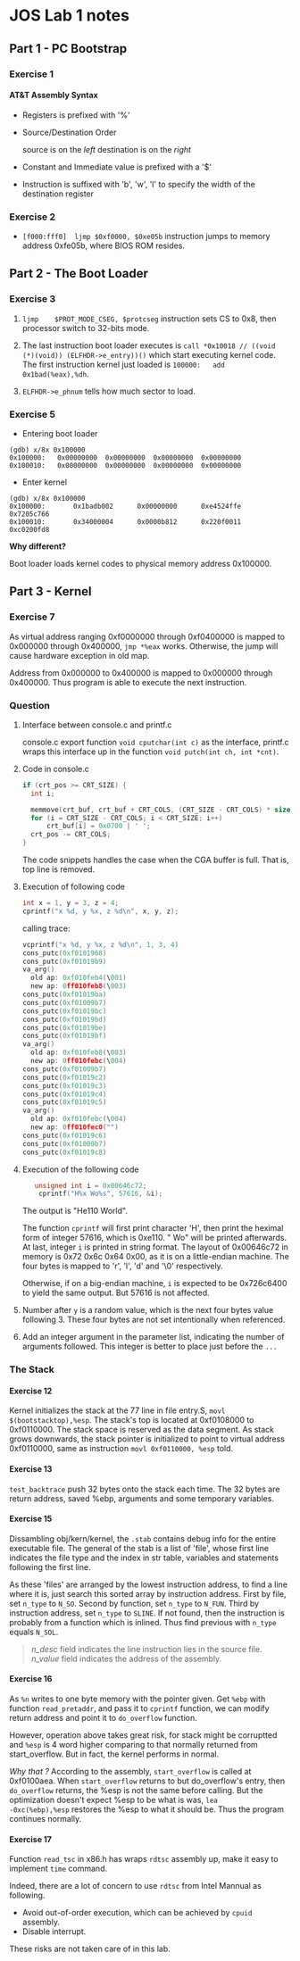 # JOS Lab 1 notes

## Part 1 - PC Bootstrap

### Exercise 1

#### AT&T Assembly Syntax

- Registers is prefixed with '%'

- Source/Destination Order

  source is on the *left*
  destination is on the *right*

- Constant and Immediate value is prefixed with a '$'

- Instruction is suffixed with 'b', 'w', 'l' to specify the width of the destination register

### Exercise 2

* `[f000:fff0]  ljmp $0xf0000, $0xe05b` instruction jumps to memory address 0xfe05b, where BIOS ROM resides.

## Part 2 - The Boot Loader

### Exercise 3

1. `ljmp    $PROT_MODE_CSEG, $protcseg` instruction sets CS to 0x8, then processor switch to 32-bits mode.

2. The last instruction boot loader executes is `call *0x10018 // ((void (*)(void)) (ELFHDR->e_entry))()` which start executing kernel code. The first instruction kernel just loaded is `100000:   add    0x1bad(%eax),%dh`.

3. `ELFHDR->e_phnum` tells how much sector to load.

### Exercise 5

* Entering boot loader

```gdb
(gdb) x/8x 0x100000
0x100000:   0x00000000  0x00000000  0x00000000  0x00000000
0x100010:   0x00000000  0x00000000  0x00000000  0x00000000
```

* Enter kernel

```gdb
(gdb) x/8x 0x100000
0x100000:       0x1badb002      0x00000000      0xe4524ffe      0x7205c766
0x100010:       0x34000004      0x0000b812      0x220f0011      0xc0200fd8
```

__Why different?__

Boot loader loads kernel codes to physical memory address 0x100000.

## Part 3 - Kernel

### Exercise 7

As virtual address ranging 0xf0000000 through 0xf0400000 is mapped to 0x000000 through 0x400000, `jmp *%eax` works. Otherwise, the jump will cause hardware exception in old map. 

Address from 0x000000 to 0x400000 is mapped to 0x000000 through 0x400000. Thus program is able to execute the next instruction.

### Question

1. Interface between console.c and printf.c

    console.c export function `void cputchar(int c)` as the interface, printf.c wraps this interface up in the function `void putch(int ch, int *cnt)`.

2.  Code in console.c

      ```C
      if (crt_pos >= CRT_SIZE) {
      	int i;

      	memmove(crt_buf, crt_buf + CRT_COLS, (CRT_SIZE - CRT_COLS) * sizeof(uint16_t));
      	for (i = CRT_SIZE - CRT_COLS; i < CRT_SIZE; i++)
      		crt_buf[i] = 0x0700 | ' ';
      	crt_pos -= CRT_COLS;
      }
      ```

    The code snippets handles the case when the CGA buffer is full. That is, top line is removed.

3. Execution of following code

      ```C
      int x = 1, y = 3, z = 4;
      cprintf("x %d, y %x, z %d\n", x, y, z);
      ```

    calling trace:

      ```C
      vcprintf("x %d, y %x, z %d\n", 1, 3, 4)
      cons_putc(0xf0101968)
      cons_putc(0xf01019b9)
      va_arg()
        old ap: 0xf010feb4(\001)
        new ap: 0ff010feb8(\003)
      cons_putc(0xf01019ba)
      cons_putc(0xf01009b7)
      cons_putc(0xf01019bc)
      cons_putc(0xf01019bd)
      cons_putc(0xf01019be)
      cons_putc(0xf01019bf)
      va_arg()
        old ap: 0xf010feb8(\003)
        new ap: 0ff010febc(\004)
      cons_putc(0xf01009b7)
      cons_putc(0xf01019c2)
      cons_putc(0xf01019c3)
      cons_putc(0xf01019c4)
      cons_putc(0xf01019c5)
      va_arg()
        old ap: 0xf010febc(\004)
        new ap: 0ff010fec0("")
      cons_putc(0xf01019c6)
      cons_putc(0xf01009b7)
      cons_putc(0xf01019c8)
      ```

4. Execution of the following code
   
     ```C
        unsigned int i = 0x00646c72;
         cprintf("H%x Wo%s", 57616, &i);
     ```

    The output is "He110 World".

    The function `cprintf` will first print character 'H', then print the heximal form of integer 57616, which is 0xe110. " Wo" will be printed afterwards. At last, integer `i` is printed in string format. The layout of 0x00646c72 in memory is 0x72 0x6c 0x64 0x00, as it is on a little-endian machine. The four bytes is mapped to 'r', 'l', 'd' and '\0' respectively. 

    Otherwise, if on a big-endian machine, `i` is expected to be 0x726c6400 to yield the same output. But 57616 is not affected.

5. Number after `y` is a random value, which is the next four bytes value following 3. These four bytes are not set intentionally when referenced.

6. Add an integer argument in the parameter list, indicating the number of arguments followed. This integer is better to place just before the `...`

### The Stack

#### Exercise 12

Kernel initializes the stack at the 77 line in file entry.S, `movl	$(bootstacktop),%esp`. The stack's top is located at 0xf0108000 to 0xf0110000. The stack space is reserved as the data segment. As stack grows downwards, the stack pointer is initialized to point to virtual address 0xf0110000, same as instruction `movl 0xf0110000, %esp` told.

#### Exercise 13

`test_backtrace` push 32 bytes onto the stack each time. The 32 bytes are return address, saved %ebp, arguments and some temporary variables.

#### Exercise 15

Dissambling obj/kern/kernel, the `.stab` contains debug info for the entire executable file. 
The general of the stab is a list of 'file', whose first line indicates the file type and the index in str table, variables and statements following the first line.

As these 'files' are arranged by the lowest instruction address, to find a line where it is, just search this sorted array by instruction address. First by file, set `n_type` to `N_SO`. Second by function, set `n_type` to `N_FUN`. Third by instruction address, set `n_type` to `SLINE`. If not found, then the instruction is probably from a function which is inlined. Thus find previous  with `n_type` equals `N_SOL`.

  >*n_desc* field indicates the line instruction lies in the source file.  
  >*n_value* field indicates the address of the assembly.
  
#### Exercise 16

As `%n` writes to one byte memory with the pointer given. Get `%ebp` with function `read_pretaddr`, and pass it to `cprintf` function, we can modify return address and point it to `do_overflow` function.

However, operation above takes great risk, for stack might be corruptted and `%esp` is 4 word higher comparing to that normally returned from start_overflow. But in fact, the kernel performs in normal. 

_Why that ?_
According to the assembly, `start_overflow` is called at 0xf0100aea. When `start_overflow` returns to but do_overflow's entry, then `do_overflow` returns, the %esp is not the same before calling. But the optimization doesn't expect %esp to be what is was, `lea    -0xc(%ebp),%esp` restores the %esp to what it should be. Thus the program continues normally. 

#### Exercise 17

Function `read_tsc` in x86.h has wraps `rdtsc` assembly up, make it easy to implement `time` command.

Indeed, there are a lot of concern to use `rdtsc` from Intel Mannual as following.

* Avoid out-of-order execution, which can be achieved by `cpuid` assembly.
* Disable interrupt.

These risks are not taken care of in this lab.